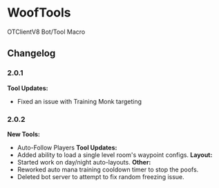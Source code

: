 # WoofTools
OTClientV8 Bot/Tool Macro

## Changelog
### 2.0.1
**Tool Updates:**
- Fixed an issue with Training Monk targeting

### 2.0.2
**New Tools:**
- Auto-Follow Players
**Tool Updates:**
- Added ability to load a single level room's waypoint configs.
**Layout:**
- Started work on day/night auto-layouts.
**Other:**
- Reworked auto mana training cooldown timer to stop the poofs.
- Deleted bot server to attempt to fix random freezing issue.
